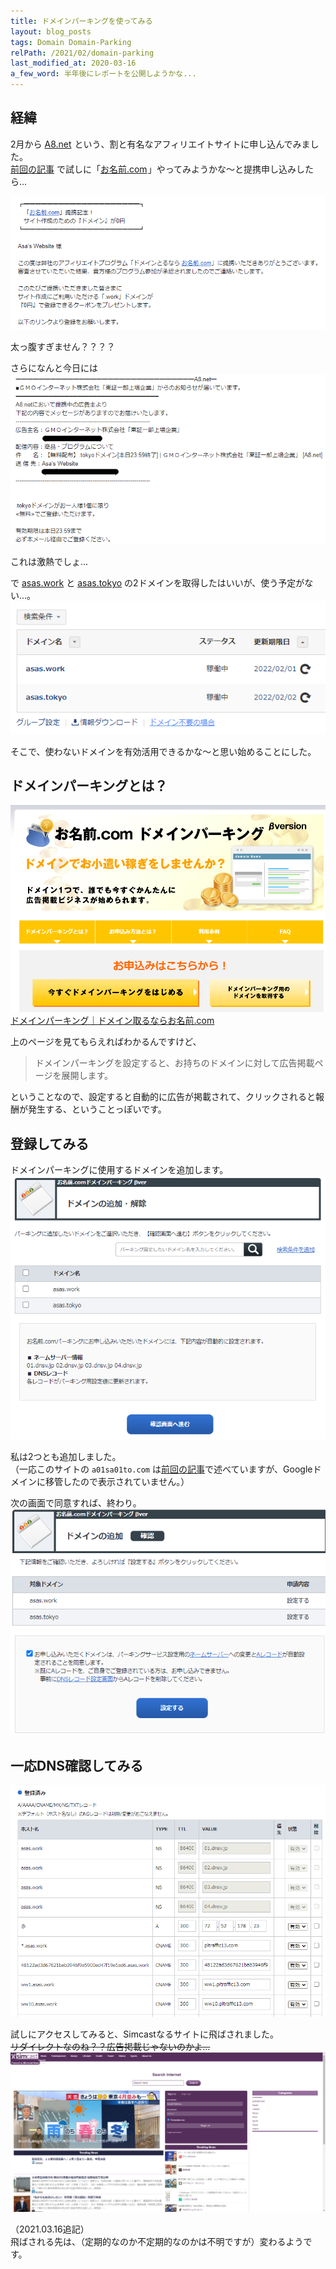 ```yaml
---
title: ドメインパーキングを使ってみる
layout: blog_posts
tags: Domain Domain-Parking
relPath: /2021/02/domain-parking
last_modified_at: 2020-03-16
a_few_word: 半年後にレポートを公開しようかな...
---
```


## 経緯

2月から <a href="https://px.a8.net/svt/ejp?a8mat=3H5C5X+FPLU8Q+0K+10FASI" rel="nofollow" target="_blank">A8.net</a><img border="0" width="1" height="1" src="https://www14.a8.net/0.gif?a8mat=3H5C5X+FPLU8Q+0K+10FASI" alt="" class="a8"> という、割と有名なアフィリエイトサイトに申し込んでみました。<br>
[前回の記事](./domain-transfer) で試しに「<a href="https://px.a8.net/svt/ejp?a8mat=3H5C5X+FQ79UI+50+2HHVNM" rel="nofollow" target="_blank">お名前.com</a><img border="0" width="1" height="1" src="https://www18.a8.net/0.gif?a8mat=3H5C5X+FQ79UI+50+2HHVNM" alt="" class="a8">」やってみようかな～と提携申し込みしたら...

![ドメイン無料プレゼント！？](/img/blog/2021/02/domain-parking/01.png)

太っ腹すぎません？？？？

さらになんと今日には
![.tokyoドメイン無料プレゼント！？](/img/blog/2021/02/domain-parking/02.png)

これは激熱でしょ...


で [asas.work](http://asas.work) と [asas.tokyo](http://asas.tokyo) の2ドメインを取得したはいいが、使う予定がない...。
![使う予定がない](/img/blog/2021/02/domain-parking/03.png)

そこで、使わないドメインを有効活用できるかな～と思い始めることにした。

## ドメインパーキングとは？
![](/img/blog/2021/02/domain-parking/04.png)
[ドメインパーキング｜ドメイン取るならお名前.com](https://www.onamae.com/service/parking/?btn_id=commonfooter_op_parking)

上のページを見てもらえればわかるんですけど、
> ドメインパーキングを設定すると、お持ちのドメインに対して広告掲載ページを展開します。

ということなので、設定すると自動的に広告が掲載されて、クリックされると報酬が発生する、ということっぽいです。

## 登録してみる

ドメインパーキングに使用するドメインを追加します。
![](/img/blog/2021/02/domain-parking/05.png)

私は2つとも追加しました。<br>
（一応このサイトの `a01sa01to.com` は[前回の記事](./domain-transfer)で述べていますが、Googleドメインに移管したので表示されていません。）

次の画面で同意すれば、終わり。
![ネームサーバーとAレコードが変わるらしい](/img/blog/2021/02/domain-parking/06.png)

## 一応DNS確認してみる
![よくわからんレコードが追加されてる](/img/blog/2021/02/domain-parking/07.png)

試しにアクセスしてみると、Simcastなるサイトに飛ばされました。<br>
~~リダイレクトなのね？？広告掲載じゃないのかよ...~~
![飛ばされた](/img/blog/2021/02/domain-parking/08.png)

（2021.03.16追記）<br>
飛ばされる先は、（定期的なのか不定期的なのかは不明ですが）変わるようです。